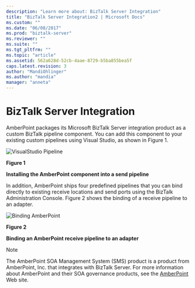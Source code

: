 ```yaml
---
description: "Learn more about: BizTalk Server Integration"
title: "BizTalk Server Integration2 | Microsoft Docs"
ms.custom: ""
ms.date: "06/08/2017"
ms.prod: "biztalk-server"
ms.reviewer: ""
ms.suite: ""
ms.tgt_pltfrm: ""
ms.topic: "article"
ms.assetid: 562a628d-52cb-4aae-8729-b5ba855bea5f
caps.latest.revision: 3
author: "MandiOhlinger"
ms.author: "mandia"
manager: "anneta"
---
```

# BizTalk Server Integration
AmberPoint packages its Microsoft BizTalk Server integration product as a custom BizTalk pipeline component. You can add this component to your existing custom pipelines using Visual Studio, as shown in Figure 1.

 ![VisualStudio Pipeline](../esb-toolkit/media/ch9-visualstudiopipeline.jpg "Ch9-VisualStudioPipeline")

 **Figure 1**

 **Installing the AmberPoint component into a send pipeline**

 In addition, AmberPoint ships four predefined pipelines that you can bind directly to existing receive locations and send ports using the BizTalk Administration Console. Figure 2 shows the binding of a receive pipeline to an adapter.

 ![Binding AmberPoint](../esb-toolkit/media/ch9-bindingamberpoint.jpg "Ch9-BindingAmberPoint")

 **Figure 2**

 **Binding an AmberPoint receive pipeline to an adapter**

> [!NOTE]
>  The AmberPoint SOA Management System (SMS) product is a product from AmberPoint, Inc. that integrates with BizTalk Server. For more information about AmberPoint and their SOA governance products, see the [AmberPoint](https://go.microsoft.com/fwlink/?LinkId=188561) Web site.
